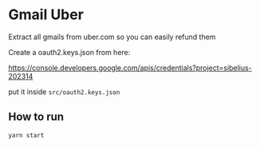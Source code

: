 # Gmail Uber

Extract all gmails from uber.com so you can easily refund them

Create a oauth2.keys.json from here:

https://console.developers.google.com/apis/credentials?project=sibelius-202314

put it inside `src/oauth2.keys.json`

## How to run
```bash
yarn start
```
